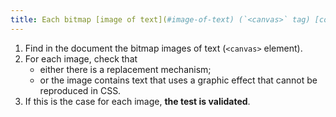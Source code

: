 ```yaml
---
title: Each bitmap [image of text](#image-of-text) (`<canvas>` tag) [conveying information](#image-conveying-information), in the absence of a [replacement mechanism](#replacement-mechanism), must if possible be replaced by [styled text](#styled-text). Is this rule respected (excluding special cases)?
---
```


1. Find in the document the bitmap images of text (`<canvas>` element).
2. For each image, check that
   - either there is a replacement mechanism;
   - or the image contains text that uses a graphic effect that cannot be reproduced in CSS.
3. If this is the case for each image, **the test is validated**.
